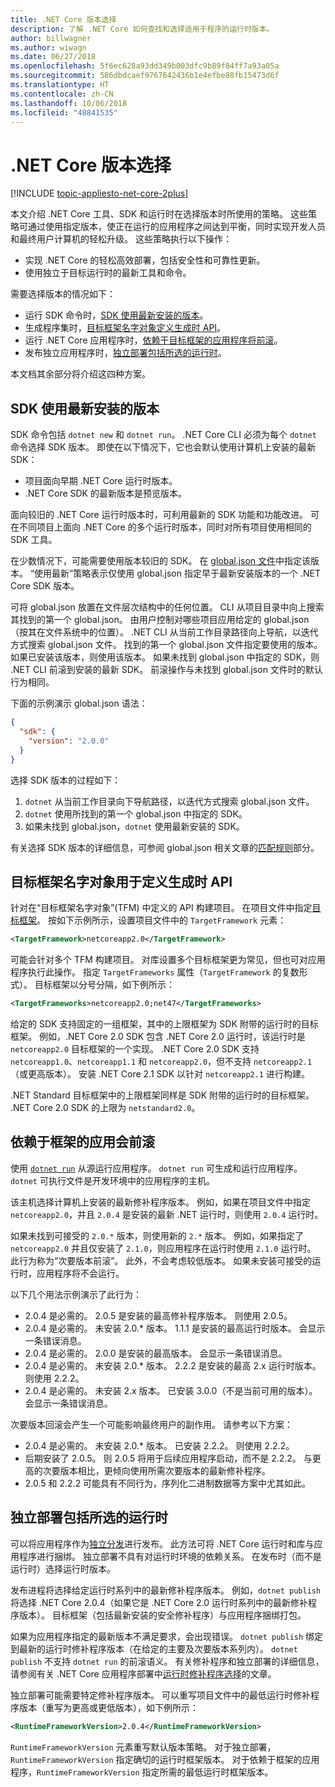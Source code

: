 ```yaml
---
title: .NET Core 版本选择
description: 了解 .NET Core 如何查找和选择适用于程序的运行时版本。
author: billwagner
ms.author: wiwagn
ms.date: 06/27/2018
ms.openlocfilehash: 5f6ec628a93dd349b003dfc9b89f84ff7a93a05a
ms.sourcegitcommit: 586dbdcaef9767642436b1e4efbe88fb15473d6f
ms.translationtype: HT
ms.contentlocale: zh-CN
ms.lasthandoff: 10/06/2018
ms.locfileid: "48841535"
---
```

# <a name="net-core-version-selection"></a>.NET Core 版本选择

[!INCLUDE [topic-appliesto-net-core-2plus](../../../includes/topic-appliesto-net-core-2plus.md)]

本文介绍 .NET Core 工具、SDK 和运行时在选择版本时所使用的策略。 这些策略可通过使用指定版本，使正在运行的应用程序之间达到平衡，同时实现开发人员和最终用户计算机的轻松升级。 这些策略执行以下操作：

- 实现 .NET Core 的轻松高效部署，包括安全性和可靠性更新。
- 使用独立于目标运行时的最新工具和命令。

需要选择版本的情况如下：

- 运行 SDK 命令时，[SDK 使用最新安装的版本](#the-sdk-uses-the-latest-installed-version)。
- 生成程序集时，[目标框架名字对象定义生成时 API](#target-framework-monikers-define-build-time-apis)。
- 运行 .NET Core 应用程序时，[依赖于目标框架的应用程序将前滚](#framework-dependent-apps-roll-forward)。
- 发布独立应用程序时，[独立部署包括所选的运行时](#self-contained-deployments-include-the-selected-runtime)。

本文档其余部分将介绍这四种方案。

## <a name="the-sdk-uses-the-latest-installed-version"></a>SDK 使用最新安装的版本

SDK 命令包括 `dotnet new` 和 `dotnet run`。 .NET Core CLI 必须为每个 `dotnet` 命令选择 SDK 版本。 即使在以下情况下，它也会默认使用计算机上安装的最新 SDK：

* 项目面向早期 .NET Core 运行时版本。
* .NET Core SDK 的最新版本是预览版本。

面向较旧的 .NET Core 运行时版本时，可利用最新的 SDK 功能和功能改进。 可在不同项目上面向 .NET Core 的多个运行时版本，同时对所有项目使用相同的 SDK 工具。

在少数情况下，可能需要使用版本较旧的 SDK。 在 [global.json 文件](../tools/global-json.md)中指定该版本。 “使用最新”策略表示仅使用 global.json 指定早于最新安装版本的一个 .NET Core SDK 版本。

可将 global.json 放置在文件层次结构中的任何位置。 CLI 从项目目录中向上搜索其找到的第一个 global.json。 由用户控制对哪些项目应用给定的 global.json（按其在文件系统中的位置）。 .NET CLI 从当前工作目录路径向上导航，以迭代方式搜索 global.json 文件。 找到的第一个 global.json 文件指定要使用的版本。 如果已安装该版本，则使用该版本。 如果未找到 global.json 中指定的 SDK，则 .NET CLI 前滚到安装的最新 SDK。 前滚操作与未找到 global.json 文件时的默认行为相同。

下面的示例演示 global.json 语法：

``` json
{
  "sdk": {
    "version": "2.0.0"
  }
}
```

选择 SDK 版本的过程如下：

1. `dotnet` 从当前工作目录向下导航路径，以迭代方式搜索 global.json 文件。
1. `dotnet` 使用所找到的第一个 global.json 中指定的 SDK。
1. 如果未找到 global.json，`dotnet` 使用最新安装的 SDK。

有关选择 SDK 版本的详细信息，可参阅 global.json 相关文章的[匹配规则](../tools/global-json.md#matching-rules)部分。

## <a name="target-framework-monikers-define-build-time-apis"></a>目标框架名字对象用于定义生成时 API

针对在“目标框架名字对象”(TFM) 中定义的 API 构建项目。 在项目文件中指定[目标框架](../../standard/frameworks.md)。 按如下示例所示，设置项目文件中的 `TargetFramework` 元素：

``` xml
<TargetFramework>netcoreapp2.0</TargetFramework>
```

可能会针对多个 TFM 构建项目。 对库设置多个目标框架更为常见，但也可对应用程序执行此操作。 指定 `TargetFrameworks` 属性（`TargetFramework` 的复数形式）。 目标框架以分号分隔，如下例所示：

``` xml
<TargetFrameworks>netcoreapp2.0;net47</TargetFrameworks>
```

给定的 SDK 支持固定的一组框架，其中的上限框架为 SDK 附带的运行时的目标框架。 例如，.NET Core 2.0 SDK 包含 .NET Core 2.0 运行时，该运行时是 `netcoreapp2.0` 目标框架的一个实现。 .NET Core 2.0 SDK 支持 `netcoreapp1.0`、`netcoreapp1.1` 和 `netcoreapp2.0`，但不支持 `netcoreapp2.1`（或更高版本）。 安装 .NET Core 2.1 SDK 以针对 `netcoreapp2.1` 进行构建。

.NET Standard 目标框架中的上限框架同样是 SDK 附带的运行时的目标框架。 .NET Core 2.0 SDK 的上限为 `netstandard2.0`。

## <a name="framework-dependent-apps-roll-forward"></a>依赖于框架的应用会前滚

使用 [`dotnet run`](../tools/dotnet-run.md) 从源运行应用程序。 `dotnet run` 可生成和运行应用程序。 `dotnet` 可执行文件是开发环境中的应用程序的主机。

该主机选择计算机上安装的最新修补程序版本。 例如，如果在项目文件中指定 `netcoreapp2.0`，并且 `2.0.4` 是安装的最新 .NET 运行时，则使用 `2.0.4` 运行时。

如果未找到可接受的 `2.0.*` 版本，则使用新的 `2.*` 版本。 例如，如果指定了 `netcoreapp2.0` 并且仅安装了 `2.1.0`，则应用程序在运行时使用 `2.1.0` 运行时。 此行为称为“次要版本前滚”。 此外，不会考虑较低版本。 如果未安装可接受的运行时，应用程序将不会运行。

以下几个用法示例演示了此行为：

- 2.0.4 是必需的。 2.0.5 是安装的最高修补程序版本。 则使用 2.0.5。
- 2.0.4 是必需的。 未安装 2.0.* 版本。 1.1.1 是安装的最高运行时版本。 会显示一条错误消息。
- 2.0.4 是必需的。 2.0.0 是安装的最高版本。 会显示一条错误消息。
- 2.0.4 是必需的。 未安装 2.0.* 版本。 2.2.2 是安装的最高 2.x 运行时版本。 则使用 2.2.2。
- 2.0.4 是必需的。 未安装 2.x 版本。 已安装 3.0.0（不是当前可用的版本）。 会显示一条错误消息。

次要版本回滚会产生一个可能影响最终用户的副作用。 请参考以下方案：

- 2.0.4 是必需的。 未安装 2.0.* 版本。 已安装 2.2.2。 则使用 2.2.2。
- 后期安装了 2.0.5。 则 2.0.5 将用于后续应用程序启动，而不是 2.2.2。 与更高的次要版本相比，更倾向使用所需次要版本的最新修补程序。
- 2.0.5 和 2.2.2 可能具有不同行为，序列化二进制数据等方案中尤其如此。

## <a name="self-contained-deployments-include-the-selected-runtime"></a>独立部署包括所选的运行时

可以将应用程序作为[独立分发](../deploying/index.md#self-contained-deployments-scd)进行发布。 此方法可将 .NET Core 运行时和库与应用程序进行捆绑。 独立部署不具有对运行时环境的依赖关系。 在发布时（而不是运行时）选择运行时版本。

发布进程将选择给定运行时系列中的最新修补程序版本。 例如，`dotnet publish` 将选择 .NET Core 2.0.4（如果它是 .NET Core 2.0 运行时系列中的最新修补程序版本）。 目标框架（包括最新安装的安全修补程序）与应用程序捆绑打包。

如果为应用程序指定的最新版本不满足要求，会出现错误。 `dotnet publish` 绑定到最新的运行时修补程序版本（在给定的主要及次要版本系列内）。 `dotnet publish` 不支持 `dotnet run` 的前滚语义。 有关修补程序和独立部署的详细信息，请参阅有关 .NET Core 应用程序部署中[运行时修补程序选择](../deploying/runtime-patch-selection.md)的文章。

独立部署可能需要特定修补程序版本。 可以重写项目文件中的最低运行时修补程序版本（重写为更高或更低版本），如下例所示：

``` xml
<RuntimeFrameworkVersion>2.0.4</RuntimeFrameworkVersion>
```

`RuntimeFrameworkVersion` 元素重写默认版本策略。 对于独立部署，`RuntimeFrameworkVersion` 指定确切的运行时框架版本。 对于依赖于框架的应用程序，`RuntimeFrameworkVersion` 指定所需的最低运行时框架版本。
